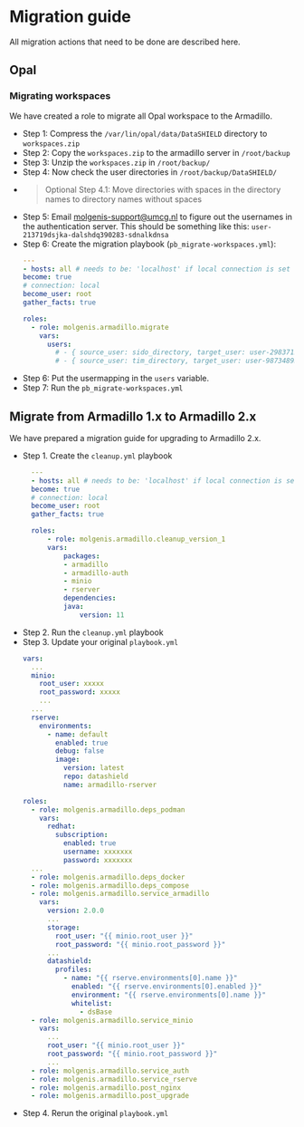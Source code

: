 
# Migration guide
All migration actions that need to be done are described here.

## Opal 
### Migrating workspaces
We have created a role to migrate all Opal workspace to the Armadillo.

* Step 1: Compress the `/var/lin/opal/data/DataSHIELD` directory to `workspaces.zip`
* Step 2: Copy the `workspaces.zip` to the armadillo server in `/root/backup`
* Step 3: Unzip the `workspaces.zip` in `/root/backup/`
* Step 4: Now check the user directories in `/root/backup/DataSHIELD/`
* > Optional Step 4.1: Move directories with spaces in the directory names to directory names without spaces
* Step 5: Email molgenis-support@umcg.nl to figure out the usernames in the authentication server. This should be something like this: `user-213719dsjka-dalshdq390283-sdnalkdnsa`
* Step 6: Create the migration playbook (`pb_migrate-workspaces.yml`): 
  ```yaml
  ---
  - hosts: all # needs to be: 'localhost' if local connection is set
  become: true
  # connection: local 
  become_user: root
  gather_facts: true

  roles:
    - role: molgenis.armadillo.migrate
      vars:
        users:
          # - { source_user: sido_directory, target_user: user-298371298312 }
          # - { source_user: tim_directory, target_user: user-987348932734 }
  ```
* Step 6: Put the usermapping in the `users` variable. 
* Step 7: Run the `pb_migrate-workspaces.yml`

## Migrate from Armadillo 1.x to Armadillo 2.x
We have prepared a migration guide for upgrading to Armadillo 2.x.

* Step 1. Create the `cleanup.yml` playbook
  ```yaml
    ---
    - hosts: all # needs to be: 'localhost' if local connection is set
    become: true
    # connection: local 
    become_user: root
    gather_facts: true

    roles:
        - role: molgenis.armadillo.cleanup_version_1
        vars:
            packages:
            - armadillo
            - armadillo-auth
            - minio
            - rserver
            dependencies:
            java:
                version: 11  
  ```
* Step 2. Run the `cleanup.yml` playbook
* Step 3. Update your original `playbook.yml`
  ```yaml
  vars:
    ...
    minio:
      root_user: xxxxx
      root_password: xxxxx
      ...
    ...
    rserve:
      environments:
        - name: default
          enabled: true
          debug: false
          image:
            version: latest
            repo: datashield
            name: armadillo-rserver

  roles:
    - role: molgenis.armadillo.deps_podman
      vars:
        redhat:
          subscription:
            enabled: true
            username: xxxxxxx
            password: xxxxxxx
    ...
    - role: molgenis.armadillo.deps_docker
    - role: molgenis.armadillo.deps_compose
    - role: molgenis.armadillo.service_armadillo
      vars:
        version: 2.0.0
        ...
        storage: 
          root_user: "{{ minio.root_user }}"
          root_password: "{{ minio.root_password }}"
        ...
        datashield:
          profiles:
            - name: "{{ rserve.environments[0].name }}"
              enabled: "{{ rserve.environments[0].enabled }}"
              environment: "{{ rserve.environments[0].name }}"
              whitelist:
                - dsBase
    - role: molgenis.armadillo.service_minio
      vars:
        ...
        root_user: "{{ minio.root_user }}"
        root_password: "{{ minio.root_password }}"
        ...
    - role: molgenis.armadillo.service_auth
    - role: molgenis.armadillo.service_rserve
    - role: molgenis.armadillo.post_nginx
    - role: molgenis.armadillo.post_upgrade
  ```
* Step 4. Rerun the original `playbook.yml`